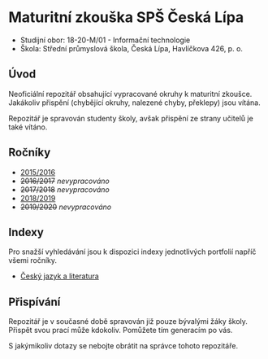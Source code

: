 # Maturitní zkouška SPŠ Česká Lípa
- Studijní obor: 18-20-M/01 - Informační technologie
- Škola: Střední průmyslová škola, Česká Lípa, Havlíčkova 426, p. o.

## Úvod
Neoficiální repozitář obsahující vypracované okruhy k maturitní zkoušce. Jakákoliv přispění (chybějící okruhy, nalezené chyby, překlepy) jsou vítána. 

Repozitář je spravován studenty školy, avšak přispění ze strany učitelů je také vítáno.

## Ročníky
- [2015/2016](2015-2016)
- ~~2016/2017~~ *nevypracováno*
- ~~2017/2018~~ *nevypracováno*
- [2018/2019](2018-2019)
- ~~2019/2020~~ *nevypracováno*

## Indexy
Pro snažší vyhledávání jsou k dispozici indexy jednotlivých portfolií napříč všemi ročníky.
- [Český jazyk a literatura](/INDEX/CESKY-JAZYK.md)

## Přispívání
Repozitář je v současné době spravován již pouze bývalými žáky školy. Přispět svou prací může kdokoliv. Pomůžete tím generacím po vás. 

S jakýmikoliv dotazy se nebojte obrátit na správce tohoto repozitáře.
